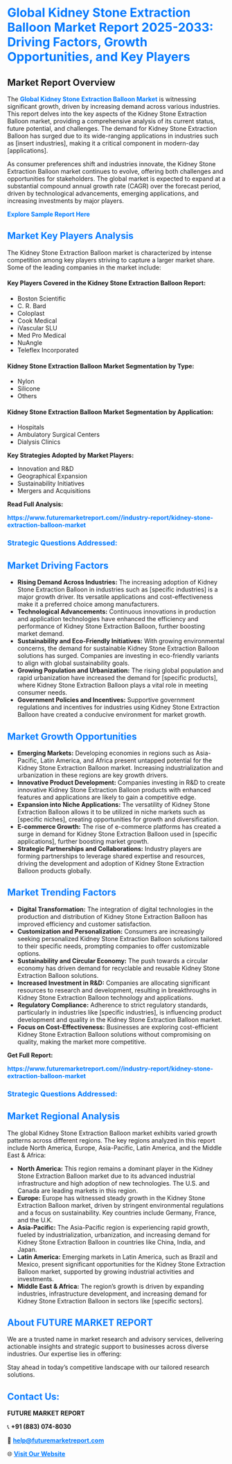 <h1 style="color: #007BFF;">Global Kidney Stone Extraction Balloon Market Report 2025-2033: Driving Factors, Growth Opportunities, and Key Players</h1>

<section id="overview">
<h2>Market Report Overview</h2>
<p>The <a href="https://www.futuremarketreport.com//industry-report/kidney-stone-extraction-balloon-market" style="color: #007BFF; text-decoration: none;"><strong>Global Kidney Stone Extraction Balloon Market</strong></a> is witnessing significant growth, driven by increasing demand across various industries. This report delves into the key aspects of the Kidney Stone Extraction Balloon market, providing a comprehensive analysis of its current status, future potential, and challenges. The demand for Kidney Stone Extraction Balloon has surged due to its wide-ranging applications in industries such as [insert industries], making it a critical component in modern-day [applications].</p>
<p>As consumer preferences shift and industries innovate, the Kidney Stone Extraction Balloon market continues to evolve, offering both challenges and opportunities for stakeholders. The global market is expected to expand at a substantial compound annual growth rate (CAGR) over the forecast period, driven by technological advancements, emerging applications, and increasing investments by major players.</p>
</section>

<section id="overview">
<p><a href="https://www.futuremarketreport.com//request-sample/reportId=59501" style="color: #007BFF; text-decoration: none;"><strong>Explore Sample Report Here</strong></a></p>
</section>

<section id="key-players">
<h2 style="color: #007BFF;">Market Key Players Analysis</h2>
<p>The Kidney Stone Extraction Balloon market is characterized by intense competition among key players striving to capture a larger market share. Some of the leading companies in the market include:</p>
<h4>Key Players Covered in the Kidney Stone Extraction Balloon Report:</h4>
<ul><li>Boston Scientific</li><li>C. R. Bard</li><li>Coloplast</li><li>Cook Medical</li><li>iVascular SLU</li><li>Med Pro Medical</li><li>NuAngle</li><li>Teleflex Incorporated</li></ul>
<h4>Kidney Stone Extraction Balloon Market Segmentation by Type:</h4>
<ul><li>Nylon</li><li>Silicone</li><li>Others</li></ul>

<h4>Kidney Stone Extraction Balloon Market Segmentation by Application:</h4>
<ul><li>Hospitals</li><li>Ambulatory Surgical Centers</li><li>Dialysis Clinics</li></ul>
<p><strong>Key Strategies Adopted by Market Players:</strong></p>
<ul>
<li>Innovation and R&D</li>
<li>Geographical Expansion</li>
<li>Sustainability Initiatives</li>
<li>Mergers and Acquisitions</li>
</ul>
</section>

<section>
<p><strong>Read Full Analysis: </strong></p><a href="https://www.futuremarketreport.com//industry-report/kidney-stone-extraction-balloon-market" style="color: #007BFF; text-decoration: none;"><strong>https://www.futuremarketreport.com//industry-report/kidney-stone-extraction-balloon-market</strong></a>
<h3 style="color: #007BFF;">Strategic Questions Addressed:</h3>
</section>

<section id="driving-factors">
<h2 style="color: #007BFF;">Market Driving Factors</h2>
<ul>
<li><strong>Rising Demand Across Industries:</strong> The increasing adoption of Kidney Stone Extraction Balloon in industries such as [specific industries] is a major growth driver. Its versatile applications and cost-effectiveness make it a preferred choice among manufacturers.</li>
<li><strong>Technological Advancements:</strong> Continuous innovations in production and application technologies have enhanced the efficiency and performance of Kidney Stone Extraction Balloon, further boosting market demand.</li>
<li><strong>Sustainability and Eco-Friendly Initiatives:</strong> With growing environmental concerns, the demand for sustainable Kidney Stone Extraction Balloon solutions has surged. Companies are investing in eco-friendly variants to align with global sustainability goals.</li>
<li><strong>Growing Population and Urbanization:</strong> The rising global population and rapid urbanization have increased the demand for [specific products], where Kidney Stone Extraction Balloon plays a vital role in meeting consumer needs.</li>
<li><strong>Government Policies and Incentives:</strong> Supportive government regulations and incentives for industries using Kidney Stone Extraction Balloon have created a conducive environment for market growth.</li>
</ul>
</section>

<section id="growth-opportunities">
<h2 style="color: #007BFF;">Market Growth Opportunities</h2>
<ul>
<li><strong>Emerging Markets:</strong> Developing economies in regions such as Asia-Pacific, Latin America, and Africa present untapped potential for the Kidney Stone Extraction Balloon market. Increasing industrialization and urbanization in these regions are key growth drivers.</li>
<li><strong>Innovative Product Development:</strong> Companies investing in R&D to create innovative Kidney Stone Extraction Balloon products with enhanced features and applications are likely to gain a competitive edge.</li>
<li><strong>Expansion into Niche Applications:</strong> The versatility of Kidney Stone Extraction Balloon allows it to be utilized in niche markets such as [specific niches], creating opportunities for growth and diversification.</li>
<li><strong>E-commerce Growth:</strong> The rise of e-commerce platforms has created a surge in demand for Kidney Stone Extraction Balloon used in [specific applications], further boosting market growth.</li>
<li><strong>Strategic Partnerships and Collaborations:</strong> Industry players are forming partnerships to leverage shared expertise and resources, driving the development and adoption of Kidney Stone Extraction Balloon products globally.</li>
</ul>
</section>

<section id="trending-factors">
<h2 style="color: #007BFF;">Market Trending Factors</h2>
<ul>
<li><strong>Digital Transformation:</strong> The integration of digital technologies in the production and distribution of Kidney Stone Extraction Balloon has improved efficiency and customer satisfaction.</li>
<li><strong>Customization and Personalization:</strong> Consumers are increasingly seeking personalized Kidney Stone Extraction Balloon solutions tailored to their specific needs, prompting companies to offer customizable options.</li>
<li><strong>Sustainability and Circular Economy:</strong> The push towards a circular economy has driven demand for recyclable and reusable Kidney Stone Extraction Balloon solutions.</li>
<li><strong>Increased Investment in R&D:</strong> Companies are allocating significant resources to research and development, resulting in breakthroughs in Kidney Stone Extraction Balloon technology and applications.</li>
<li><strong>Regulatory Compliance:</strong> Adherence to strict regulatory standards, particularly in industries like [specific industries], is influencing product development and quality in the Kidney Stone Extraction Balloon market.</li>
<li><strong>Focus on Cost-Effectiveness:</strong> Businesses are exploring cost-efficient Kidney Stone Extraction Balloon solutions without compromising on quality, making the market more competitive.</li>
</ul>
</section>

<section>
<p><strong>Get Full Report: </strong></p><a href="https://www.futuremarketreport.com//industry-report/kidney-stone-extraction-balloon-market" style="color: #007BFF; text-decoration: none;"><strong>https://www.futuremarketreport.com//industry-report/kidney-stone-extraction-balloon-market</strong></a>
<h3 style="color: #007BFF;">Strategic Questions Addressed:</h3>
</section>


<section id="regional-analysis">
<h2 style="color: #007BFF;">Market Regional Analysis</h2>
<p>The global Kidney Stone Extraction Balloon market exhibits varied growth patterns across different regions. The key regions analyzed in this report include North America, Europe, Asia-Pacific, Latin America, and the Middle East & Africa:</p>
<ul>
<li><strong>North America:</strong> This region remains a dominant player in the Kidney Stone Extraction Balloon market due to its advanced industrial infrastructure and high adoption of new technologies. The U.S. and Canada are leading markets in this region.</li>
<li><strong>Europe:</strong> Europe has witnessed steady growth in the Kidney Stone Extraction Balloon market, driven by stringent environmental regulations and a focus on sustainability. Key countries include Germany, France, and the U.K.</li>
<li><strong>Asia-Pacific:</strong> The Asia-Pacific region is experiencing rapid growth, fueled by industrialization, urbanization, and increasing demand for Kidney Stone Extraction Balloon in countries like China, India, and Japan.</li>
<li><strong>Latin America:</strong> Emerging markets in Latin America, such as Brazil and Mexico, present significant opportunities for the Kidney Stone Extraction Balloon market, supported by growing industrial activities and investments.</li>
<li><strong>Middle East & Africa:</strong> The region’s growth is driven by expanding industries, infrastructure development, and increasing demand for Kidney Stone Extraction Balloon in sectors like [specific sectors].</li>
</ul>
</section>

<footer>
<h2 style="color: #007BFF;">About FUTURE MARKET REPORT</h2>
<p>We are a trusted name in market research and advisory services, delivering actionable insights and strategic support to businesses across diverse industries. Our expertise lies in offering:</p>

<p>Stay ahead in today’s competitive landscape with our tailored research solutions.</p>

<h2 style="color: #007BFF;">Contact Us:</h2>
<p><strong>FUTURE MARKET REPORT</strong></p>
<p>📞 <strong>+91 (883) 074-8030</strong></p>
<p>📧 <strong><a href="mailto:help@futuremarketreport.com" style="color: #007BFF;">help@futuremarketreport.com</a></strong></p>
<p>🌐 <strong><a href="https://www.futuremarketreport.com/" style="color: #007BFF;">Visit Our Website</a></strong></p>
</footer>